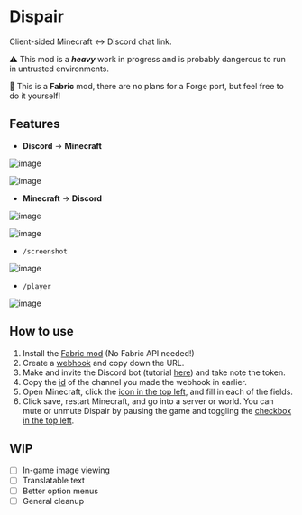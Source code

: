 # Dispair
Client-sided Minecraft <-> Discord chat link.

⚠️ This mod is a ***heavy*** work in progress and is probably dangerous to run in untrusted environments.

📄 This is a **Fabric** mod, there are no plans for a Forge port, but feel free to do it yourself!

## Features
- **Discord** -> **Minecraft**

![image](https://github.com/transfems/dispair/assets/92600501/68067be3-1d5f-40e2-b496-e04b1723d6f2)
  
![image](https://github.com/transfems/dispair/assets/92600501/2ac8cc89-a7a2-40c4-a25a-3a3de01ec140)

- **Minecraft** -> **Discord**

![image](https://github.com/transfems/dispair/assets/92600501/ff35e883-40dd-4064-8ea4-58a62a747ddf)

![image](https://github.com/transfems/dispair/assets/92600501/e018333a-70e9-48c2-aeca-43de5ffe8953)


- `/screenshot`

![image](https://github.com/transfems/dispair/assets/92600501/b8c33209-3468-48bc-96f6-395b655a55ae)

- `/player`

![image](https://github.com/transfems/dispair/assets/92600501/77b84342-cbee-4063-bf8a-bab54ba46106)

## How to use
1. Install the [Fabric mod](https://github.com/transfems/dispair/releases) (No Fabric API needed!)
2. Create a [webhook](https://support.discord.com/hc/en-us/articles/228383668-Intro-to-Webhooks) and copy down the URL.
3. Make and invite the Discord bot (tutorial [here](https://discordpy.readthedocs.io/en/stable/discord.html)) and take note the token.
4. Copy the [id](https://support.discord.com/hc/en-us/articles/206346498-Where-can-I-find-my-User-Server-Message-ID-) of the channel you made the webhook in earlier.
5. Open Minecraft, click the [icon in the top left](https://cdn.discordapp.com/attachments/1084570909702115438/1150503026746990743/image.png), and fill in each of the fields.
6. Click save, restart Minecraft, and go into a server or world. You can mute or unmute Dispair by pausing the game and toggling the [checkbox in the top left](https://cdn.discordapp.com/attachments/1084570909702115438/1150503564175749221/image.png).

## WIP

- [ ] In-game image viewing
- [ ] Translatable text
- [ ] Better option menus
- [ ] General cleanup
